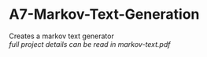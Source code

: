 # A7-Markov-Text-Generation
Creates a markov text generator  
*full project details can be read in markov-text.pdf*
